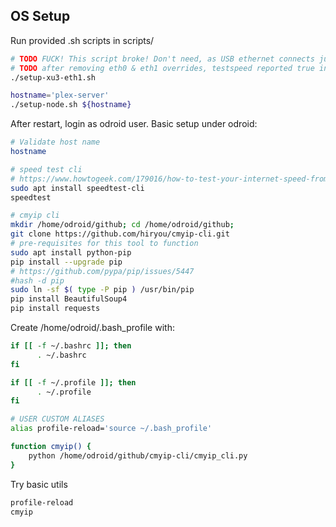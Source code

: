 ## OS Setup

Run provided .sh scripts in scripts/
```bash
# TODO FUCK! This script broke! Don't need, as USB ethernet connects just fine by default
# TODO after removing eth0 & eth1 overrides, testspeed reported true internet speed!
./setup-xu3-eth1.sh 

hostname='plex-server'
./setup-node.sh ${hostname}
```

After restart, login as odroid user. Basic setup under odroid:
```bash
# Validate host name
hostname

# speed test cli
# https://www.howtogeek.com/179016/how-to-test-your-internet-speed-from-the-command-line/
sudo apt install speedtest-cli
speedtest

# cmyip cli  
mkdir /home/odroid/github; cd /home/odroid/github;
git clone https://github.com/hiryou/cmyip-cli.git
# pre-requisites for this tool to function
sudo apt install python-pip
pip install --upgrade pip
# https://github.com/pypa/pip/issues/5447
#hash -d pip
sudo ln -sf $( type -P pip ) /usr/bin/pip
pip install BeautifulSoup4
pip install requests
```

Create /home/odroid/.bash_profile with:
```bash
if [[ -f ~/.bashrc ]]; then
      . ~/.bashrc
fi

if [[ -f ~/.profile ]]; then
      . ~/.profile
fi

# USER CUSTOM ALIASES
alias profile-reload='source ~/.bash_profile'

function cmyip() {
    python /home/odroid/github/cmyip-cli/cmyip_cli.py
}
```

Try basic utils
```bash
profile-reload
cmyip
```